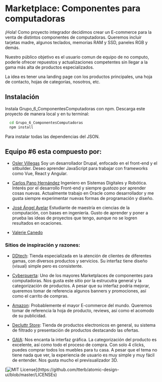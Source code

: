 # Marketplace: Componentes para computadoras

¡Hola! Como proyecto integrador decidimos crear un E-commerce para la venta de distintos componentes de computadoras. Queremos incluir tarjetas madre, algunos teclados, memorias RAM y SSD, paneles RGB y demás. 

Nuestro público objetivo es el usuario comun de equipo de no computo, poderle ofrecer repuestos y actualizaciones competentes sin llegar a la gama más alta de productos especializados.

La idea es tener una landing page con los productos principales, una hoja de contacto, hojas de categorías, nosotros, etc.

## Instalación

Instala Grupo_6_ComponentesComputadoras con npm. Descarga este proyecto de manera local y en tu terminal:

```bash
  cd Grupo_6_ComponentesComputadoras
  npm install
```

Para instalar todas las dependencias del JSON.

## Equipo #6 esta compuesto por:

- [Osler Villegas](https://github.com/oshler)
Soy un desarrollador Drupal, enfocado en el front-end y el sitbuilder. Deseo aprender JavaScript para trabajar con frameworks como Vue, React y Angular.

- [Carlos Pano Hernández](https://github.com/Cpano98)
Ingeniero en Sistemas Digitales y Robótica. Interés por el desarrollo Front-end y siempre gustozo por aprender cosas nuevas.
Actualmente trabajo en Oracle como desarrollador y me gusta siempre experimentar nuevas formas de programación y diseño.

- [José Ángel Avelar](https://github.com/enoc494)
Estudiante de maestría en ciencias de la computación, con bases en ingeniería.
Gusto de aprender y poner a prueba las ideas de proyectos que tengo, aunque no
se logren resultados en ocaciones. 

- [Valerie Canedo](https://github.com/AzUulL)


### Sitios de inspiración y razones:

- [DDtech](https://ddtech.mx/productos): Tienda especializada en la atención de clientes de diferentes gamas, con diversos productos y servicios. Su interfaz tiene diseño (visual) simple pero es consistente.
 
- [Cyberpuerta](https://www.cyberpuerta.mx/): Uno de los mayores Marketplaces de componentes para computadoras. Nos gusta este sitio por la estrucutra general y la categorización de productos. A pesar que su interfaz podría mejorar, queremos tomar de referencia algunos banners y promociones, así como el carrito de compras.

- [Amazon](https://www.amazon.com.mx/): Probablemente el mayor E-commerce del mundo. Queremos tomar de referencia la hoja de producto, reviews, así como el acomodo de su publicidad.

- [Decluttr Store](https://www.decluttr.com/us/store/category/computers-and-accessories/): Tienda de productos electronicos en general, su sistema de filtrado y presentación de productos destacando las ofertas.

- [GAIA](https://www.gaiadesign.com.mx/): Nos encanta la interfaz gráfica. La categorización del producto es excelente, así como todo el proceso de compra. Con solo 4 clicks, puedes comprar todos los muebles para tu casa. A pesar que el tema no tiene nada que ver, la experiencia de usuario es muy simple y muy fácil de entender. Nos gusta mucho el previsualizador 3D.


[![MIT License](https://img.shields.io/apm/l/atomic-design-ui.svg?)](https://github.com/tterb/atomic-design-ui/blob/master/LICENSEs)
